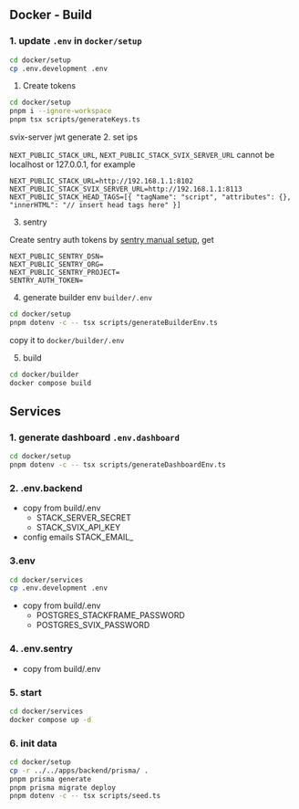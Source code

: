 ## Docker - Build

### 1. update `.env` in `docker/setup`

```sh
cd docker/setup
cp .env.development .env
```

1. Create tokens

```sh
cd docker/setup
pnpm i --ignore-workspace
pnpm tsx scripts/generateKeys.ts
```
svix-server jwt generate
2. set ips

`NEXT_PUBLIC_STACK_URL`, `NEXT_PUBLIC_STACK_SVIX_SERVER_URL` cannot be localhost or 127.0.0.1, for example
```
NEXT_PUBLIC_STACK_URL=http://192.168.1.1:8102
NEXT_PUBLIC_STACK_SVIX_SERVER_URL=http://192.168.1.1:8113
NEXT_PUBLIC_STACK_HEAD_TAGS=[{ "tagName": "script", "attributes": {}, "innerHTML": "// insert head tags here" }]
```

3. sentry

Create sentry auth tokens by [sentry manual setup](https://docs.sentry.io/platforms/javascript/guides/nextjs/manual-setup), get
```
NEXT_PUBLIC_SENTRY_DSN=
NEXT_PUBLIC_SENTRY_ORG=
NEXT_PUBLIC_SENTRY_PROJECT=
SENTRY_AUTH_TOKEN=
```

4. generate builder env `builder/.env`

```sh
cd docker/setup
pnpm dotenv -c -- tsx scripts/generateBuilderEnv.ts
```

copy it to `docker/builder/.env`

5. build
```sh
cd docker/builder
docker compose build
```

## Services

### 1. generate dashboard `.env.dashboard`
```sh
cd docker/setup
pnpm dotenv -c -- tsx scripts/generateDashboardEnv.ts
```

### 2. .env.backend

- copy from build/.env
  - STACK_SERVER_SECRET
  - STACK_SVIX_API_KEY
- config emails STACK_EMAIL_

### 3.env

```sh
cd docker/services
cp .env.development .env
```
- copy from build/.env
  - POSTGRES_STACKFRAME_PASSWORD
  - POSTGRES_SVIX_PASSWORD

### 4. .env.sentry

- copy from build/.env

### 5. start

```sh
cd docker/services
docker compose up -d
```

### 6. init data

```sh
cd docker/setup
cp -r ../../apps/backend/prisma/ .
pnpm prisma generate
pnpm prisma migrate deploy
pnpm dotenv -c -- tsx scripts/seed.ts
```